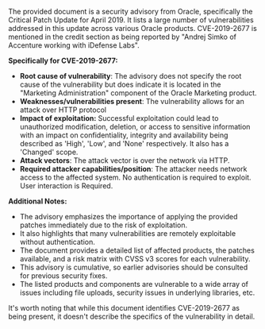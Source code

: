 The provided document is a security advisory from Oracle, specifically the Critical Patch Update for April 2019. It lists a large number of vulnerabilities addressed in this update across various Oracle products. CVE-2019-2677 is mentioned in the credit section as being reported by "Andrej Simko of Accenture working with iDefense Labs".

**Specifically for CVE-2019-2677:**

*   **Root cause of vulnerability**: The advisory does not specify the root cause of the vulnerability but does indicate it is located in the "Marketing Administration" component of the Oracle Marketing product.
*   **Weaknesses/vulnerabilities present**: The vulnerability allows for an attack over HTTP protocol
*  **Impact of exploitation:** Successful exploitation could lead to unauthorized modification, deletion, or access to sensitive information with an impact on confidentiality, integrity and availability being described as 'High', 'Low', and 'None' respectively. It also has a 'Changed' scope.
*   **Attack vectors**: The attack vector is over the network via HTTP.
*   **Required attacker capabilities/position**: The attacker needs network access to the affected system. No authentication is required to exploit. User interaction is Required.

**Additional Notes:**

*   The advisory emphasizes the importance of applying the provided patches immediately due to the risk of exploitation.
*   It also highlights that many vulnerabilities are remotely exploitable without authentication.
*   The document provides a detailed list of affected products, the patches available, and a risk matrix with CVSS v3 scores for each vulnerability.
*   This advisory is cumulative, so earlier advisories should be consulted for previous security fixes.
*   The listed products and components are vulnerable to a wide array of issues including file uploads, security issues in underlying libraries, etc.

It's worth noting that while this document identifies CVE-2019-2677 as being present, it doesn't describe the specifics of the vulnerability in detail.